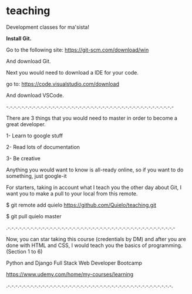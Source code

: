 # teaching
Development classes for ma'sista!

**Install Git.**

Go to the following site:
  https://git-scm.com/download/win
  
And download Git.

Next you would need to download a IDE for your code.

go to:
  https://code.visualstudio.com/download
 
And download VSCode.

-.-.-.-.-.-.-.-.-.-.-.-.-.-.-.-.-.-.-.-.-.-.-.-.-.-.-.-.-.-.-.-.-.-.-.-.-.-.-.-.-.-.-.-

There are 3 things that you would need to master in order
to become a great developer.

1- Learn to google stuff

2- Read lots of documentation

3- Be creative

Anything you would want to know is all-ready online,
so if you want to do something, just google-it

For starters, taking in account what I teach you the other day
about Git, I want you to make a pull to your local from this remote.

  $ git remote add quielo https://github.com/Quielo/teaching.git
  
  $ git pull quielo master

.-.-.-.-.-.-.-.-.-.-.-.-.-.-.-.-.-.-.-.-.-.-.-.-.-.-.-.-.-.-.-.-.-.-.-.-.-.-.-.-.-.-.-.-

Now, you can star taking this course (credentials by DM)
and after you are done with HTML and CSS, I would teach you
the basics of programming.
(Section 1 to 6)

Python and Django Full Stack Web Developer Bootcamp

https://www.udemy.com/home/my-courses/learning

.-.-.-.-.-.-.-.-.-.-.-.-.-.-.-.-.-.-.-.-.-.-.-.-.-.-.-.-.-.-.-.-.-.-.-.-.-.-.-.-.-.-.-.
